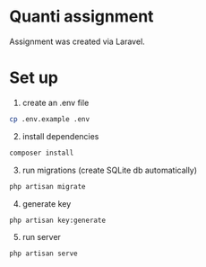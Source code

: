 # Quanti assignment

Assignment was created via Laravel.

# Set up

1. create an .env file

```bash
cp .env.example .env
```

2. install dependencies

```bash
composer install
```

3. run migrations (create SQLite db automatically)

```bash
php artisan migrate
```

4. generate key

```bash
php artisan key:generate
```

5. run server

```bash
php artisan serve
```
